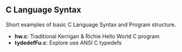 ## C Language Syntax
Short examples of basic C Language Syntax and Program structure.
* __hw.c__: Traditional Kerrigan & Richie Hello World C program
* __tydedefFu.c__: Explore use ANSI C typedefs
